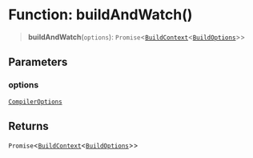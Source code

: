 # Function: buildAndWatch()

> **buildAndWatch**(`options`): `Promise`\<[`BuildContext`](../../esbuild/interfaces/BuildContext.md)\<[`BuildOptions`](../../esbuild/interfaces/BuildOptions.md)\>\>

## Parameters

### options

[`CompilerOptions`](../interfaces/CompilerOptions.md)

## Returns

`Promise`\<[`BuildContext`](../../esbuild/interfaces/BuildContext.md)\<[`BuildOptions`](../../esbuild/interfaces/BuildOptions.md)\>\>
